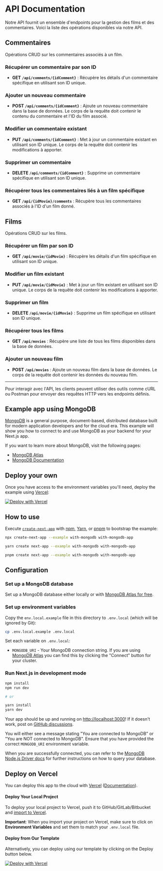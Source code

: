 # API Documentation

Notre API fournit un ensemble d'endpoints pour la gestion des films et des commentaires. Voici la liste des opérations disponibles via notre API.

## Commentaires

Opérations CRUD sur les commentaires associés à un film.

### Récupérer un commentaire par son ID

- **GET `/api/comments/{idComment}`** : Récupère les détails d'un commentaire spécifique en utilisant son ID unique.

### Ajouter un nouveau commentaire

- **POST `/api/comments/{idComment}`** : Ajoute un nouveau commentaire dans la base de données. Le corps de la requête doit contenir le contenu du commentaire et l'ID du film associé.

### Modifier un commentaire existant

- **PUT `/api/comments/{idComment}`** : Met à jour un commentaire existant en utilisant son ID unique. Le corps de la requête doit contenir les modifications à apporter.

### Supprimer un commentaire

- **DELETE `/api/comments/{idComment}`** : Supprime un commentaire spécifique en utilisant son ID unique.

### Récupérer tous les commentaires liés à un film spécifique

- **GET `/api/{idMovie}/comments`** : Récupère tous les commentaires associés à l'ID d'un film donné.

## Films

Opérations CRUD sur les films.

### Récupérer un film par son ID

- **GET `/api/movie/{idMovie}`** : Récupère les détails d'un film spécifique en utilisant son ID unique.

### Modifier un film existant

- **PUT `/api/movie/{idMovie}`** : Met à jour un film existant en utilisant son ID unique. Le corps de la requête doit contenir les modifications à apporter.

### Supprimer un film

- **DELETE `/api/movie/{idMovie}`** : Supprime un film spécifique en utilisant son ID unique.

### Récupérer tous les films

- **GET `/api/movies`** : Récupère une liste de tous les films disponibles dans la base de données.

### Ajouter un nouveau film

- **POST `/api/movies`** : Ajoute un nouveau film dans la base de données. Le corps de la requête doit contenir les données du nouveau film.

---

Pour interagir avec l'API, les clients peuvent utiliser des outils comme cURL ou Postman pour envoyer des requêtes HTTP vers les endpoints définis.


## Example app using MongoDB

[MongoDB](https://www.mongodb.com/) is a general purpose, document-based, distributed database built for modern application developers and for the cloud era. This example will show you how to connect to and use MongoDB as your backend for your Next.js app.

If you want to learn more about MongoDB, visit the following pages:

- [MongoDB Atlas](https://mongodb.com/atlas)
- [MongoDB Documentation](https://docs.mongodb.com/)

## Deploy your own

Once you have access to the environment variables you'll need, deploy the example using [Vercel](https://vercel.com?utm_source=github&utm_medium=readme&utm_campaign=next-example):

[![Deploy with Vercel](https://vercel.com/button)](https://vercel.com/new/clone?project-name=with-mongodb&repository-name=with-mongodb&repository-url=https%3A%2F%2Fgithub.com%2Fvercel%2Fnext.js%2Ftree%2Fcanary%2Fexamples%2Fwith-mongodb&integration-ids=oac_jnzmjqM10gllKmSrG0SGrHOH)

## How to use

Execute [`create-next-app`](https://github.com/vercel/next.js/tree/canary/packages/create-next-app) with [npm](https://docs.npmjs.com/cli/init), [Yarn](https://yarnpkg.com/lang/en/docs/cli/create/), or [pnpm](https://pnpm.io) to bootstrap the example:

```bash
npx create-next-app --example with-mongodb with-mongodb-app
```

```bash
yarn create next-app --example with-mongodb with-mongodb-app
```

```bash
pnpm create next-app --example with-mongodb with-mongodb-app
```

## Configuration

### Set up a MongoDB database

Set up a MongoDB database either locally or with [MongoDB Atlas for free](https://mongodb.com/atlas).

### Set up environment variables

Copy the `env.local.example` file in this directory to `.env.local` (which will be ignored by Git):

```bash
cp .env.local.example .env.local
```

Set each variable on `.env.local`:

- `MONGODB_URI` - Your MongoDB connection string. If you are using [MongoDB Atlas](https://mongodb.com/atlas) you can find this by clicking the "Connect" button for your cluster.

### Run Next.js in development mode

```bash
npm install
npm run dev

# or

yarn install
yarn dev
```

Your app should be up and running on [http://localhost:3000](http://localhost:3000)! If it doesn't work, post on [GitHub discussions](https://github.com/vercel/next.js/discussions).

You will either see a message stating "You are connected to MongoDB" or "You are NOT connected to MongoDB". Ensure that you have provided the correct `MONGODB_URI` environment variable.

When you are successfully connected, you can refer to the [MongoDB Node.js Driver docs](https://mongodb.github.io/node-mongodb-native/3.4/tutorials/collections/) for further instructions on how to query your database.

## Deploy on Vercel

You can deploy this app to the cloud with [Vercel](https://vercel.com?utm_source=github&utm_medium=readme&utm_campaign=next-example) ([Documentation](https://nextjs.org/docs/deployment)).

#### Deploy Your Local Project

To deploy your local project to Vercel, push it to GitHub/GitLab/Bitbucket and [import to Vercel](https://vercel.com/new?utm_source=github&utm_medium=readme&utm_campaign=next-example).

**Important**: When you import your project on Vercel, make sure to click on **Environment Variables** and set them to match your `.env.local` file.

#### Deploy from Our Template

Alternatively, you can deploy using our template by clicking on the Deploy button below.

[![Deploy with Vercel](https://vercel.com/button)](https://vercel.com/new/clone?project-name=with-mongodb&repository-name=with-mongodb&repository-url=https%3A%2F%2Fgithub.com%2Fvercel%2Fnext.js%2Ftree%2Fcanary%2Fexamples%2Fwith-mongodb&integration-ids=oac_jnzmjqM10gllKmSrG0SGrHOH)

